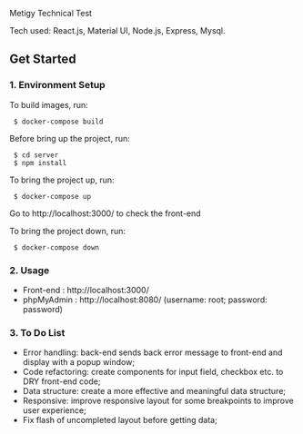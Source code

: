 Metigy Technical Test

Tech used: React.js, Material UI, Node.js, Express, Mysql.

## Get Started

### 1. Environment Setup

To build images, run:
``` 
 $ docker-compose build
 ```
 
Before bring up the project, run:
``` 
 $ cd server
 $ npm install
 ```

To bring the project up, run:
``` 
 $ docker-compose up
 ```
Go to http://localhost:3000/ to check the front-end

To bring the project down, run:
``` 
 $ docker-compose down
 ```

### 2. Usage

- Front-end : http://localhost:3000/
- phpMyAdmin : http://localhost:8080/ (username: root; password: password)

### 3. To Do List

- Error handling: back-end sends back error message to front-end and display with a popup window;
- Code refactoring: create components for input field, checkbox etc. to DRY front-end code;
- Data structure: create a more effective and meaningful data structure;
- Responsive: improve responsive layout for some breakpoints to improve user experience;
- Fix flash of uncompleted layout before getting data;